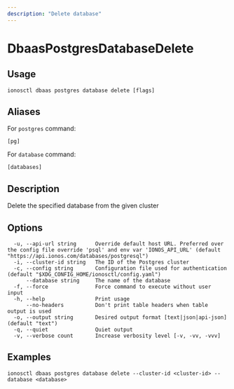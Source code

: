 ```yaml
---
description: "Delete database"
---
```


# DbaasPostgresDatabaseDelete

## Usage

```text
ionosctl dbaas postgres database delete [flags]
```

## Aliases

For `postgres` command:

```text
[pg]
```

For `database` command:

```text
[databases]
```

## Description

Delete the specified database from the given cluster

## Options

```text
  -u, --api-url string      Override default host URL. Preferred over the config file override 'psql' and env var 'IONOS_API_URL' (default "https://api.ionos.com/databases/postgresql")
  -i, --cluster-id string   The ID of the Postgres cluster
  -c, --config string       Configuration file used for authentication (default "$XDG_CONFIG_HOME/ionosctl/config.yaml")
      --database string     The name of the database
  -f, --force               Force command to execute without user input
  -h, --help                Print usage
      --no-headers          Don't print table headers when table output is used
  -o, --output string       Desired output format [text|json|api-json] (default "text")
  -q, --quiet               Quiet output
  -v, --verbose count       Increase verbosity level [-v, -vv, -vvv]
```

## Examples

```text
ionosctl dbaas postgres database delete --cluster-id <cluster-id> --database <database>
```

